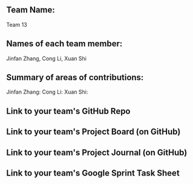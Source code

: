 ## Team Name: 
Team 13
## Names of each team member: 
Jinfan Zhang, Cong Li, Xuan Shi
## Summary of areas of contributions:
Jinfan Zhang:
Cong Li:
Xuan Shi:
## Link to your team's GitHub Repo

## Link to your team's Project Board (on GitHub)

## Link to your team's Project Journal (on GitHub)

## Link to your team's Google Sprint Task Sheet
